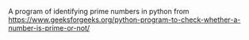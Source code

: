 A program of identifying prime numbers in python from  https://www.geeksforgeeks.org/python-program-to-check-whether-a-number-is-prime-or-not/
